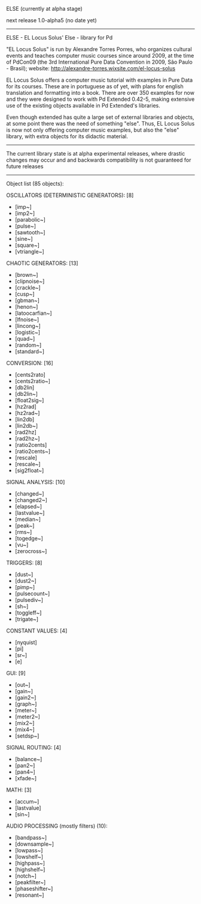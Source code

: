 
ELSE (currently at alpha stage)

next release 1.0-alpha5 (no date yet)

----------------------------------------------

ELSE - EL Locus Solus' Else - library for Pd

"EL Locus Solus" is run by Alexandre Torres Porres, who organizes cultural events and teaches computer music courses since around 2009, at the time of PdCon09 (the 3rd International Pure Data Convention in 2009, São Paulo - Brasil); website: http://alexandre-torres.wixsite.com/el-locus-solus

EL Locus Solus offers a computer music tutorial with examples in Pure Data for its courses. These are in portuguese as of yet, with plans for english translation and formatting into a book. There are over 350 examples for now and they were designed to work with Pd Extended 0.42-5, making extensive use of the existing objects available in Pd Extended's libraries.

Even though extended has quite a large set of external libraries and objects, at some point there was the need of something "else". Thus, EL Locus Solus is now not only offering computer music examples, but also the "else" library, with extra objects for its didactic material.

----------------

The current library state is at alpha experimental releases, where drastic changes may occur and and backwards compatibility is not guaranteed for future releases

----------------------

Object list (85 objects):

OSCILLATORS (DETERMINISTIC GENERATORS): [8]
- [imp~]
- [imp2~]
- [parabolic~]
- [pulse~]
- [sawtooth~]
- [sine~]
- [square~]
- [vtriangle~]

CHAOTIC GENERATORS: [13]
- [brown~] 
- [clipnoise~] 
- [crackle~] 
- [cusp~] 
- [gbman~] 
- [henon~]
- [latoocarfian~]
- [lfnoise~]
- [lincong~]
- [logistic~]
- [quad~]
- [random~]
- [standard~]

CONVERSION: [16]
- [cents2rato]
- [cents2ratio~]
- [db2lin]
- [db2lin~]
- [float2sig~]
- [hz2rad]
- [hz2rad~]
- [lin2db]
- [lin2db~]
- [rad2hz]
- [rad2hz~]
- [ratio2cents]
- [ratio2cents~]
- [rescale]
- [rescale~]
- [sig2float~]

SIGNAL ANALYSIS: [10]
- [changed~]
- [changed2~]
- [elapsed~]
- [lastvalue~]
- [median~]
- [peak~]
- [rms~]
- [togedge~]
- [vu~]
- [zerocross~]

TRIGGERS: [8]
- [dust~]
- [dust2~]
- [pimp~]
- [pulsecount~]
- [pulsediv~]
- [sh~]
- [toggleff~]
- [trigate~]

CONSTANT VALUES: [4]
- [nyquist]
- [pi]
- [sr~]
- [e]

GUI: [9]
- [out~]
- [gain~]
- [gain2~]
- [graph~]
- [meter~]
- [meter2~]
- [mix2~]
- [mix4~]
- [setdsp~]

SIGNAL ROUTING: [4]
- [balance~]
- [pan2~]
- [pan4~]
- [xfade~]

MATH: [3]
- [accum~]
- [lastvalue]
- [sin~]

AUDIO PROCESSING (mostly filters) (10):
- [bandpass~]
- [downsample~]
- [lowpass~]
- [lowshelf~]
- [highpass~]
- [highshelf~]
- [notch~]
- [peakfilter~]
- [phaseshifter~]
- [resonant~]
